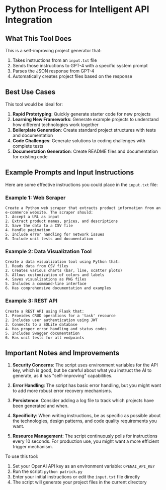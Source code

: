 # Python Process for Intelligent API Integration

## What This Tool Does

This is a self-improving project generator that:
1. Takes instructions from an `input.txt` file
2. Sends those instructions to GPT-4 with a specific system prompt
3. Parses the JSON response from GPT-4
4. Automatically creates project files based on the response

## Best Use Cases

This tool would be ideal for:

1. **Rapid Prototyping**: Quickly generate starter code for new projects
2. **Learning New Frameworks**: Generate example projects to understand how different technologies work together
3. **Boilerplate Generation**: Create standard project structures with tests and documentation
4. **Code Challenges**: Generate solutions to coding challenges with complete tests
5. **Documentation Generation**: Create README files and documentation for existing code

## Example Prompts and Input Instructions

Here are some effective instructions you could place in the `input.txt` file:

### Example 1: Web Scraper

```
Create a Python web scraper that extracts product information from an e-commerce website. The scraper should:
1. Accept a URL as input
2. Extract product names, prices, and descriptions
3. Save the data to a CSV file
4. Handle pagination
5. Include error handling for network issues
6. Include unit tests and documentation
```

### Example 2: Data Visualization Tool

```
Create a data visualization tool using Python that:
1. Reads data from CSV files
2. Creates various charts (bar, line, scatter plots)
3. Allows customization of colors and labels
4. Saves visualizations as PNG files
5. Includes a command-line interface
6. Has comprehensive documentation and examples
```

### Example 3: REST API

```
Create a REST API using Flask that:
1. Provides CRUD operations for a 'task' resource
2. Includes user authentication using JWT
3. Connects to a SQLite database
4. Has proper error handling and status codes
5. Includes Swagger documentation
6. Has unit tests for all endpoints
```

## Important Notes and Improvements

1. **Security Concerns**: The script uses environment variables for the API key, which is good, but be careful about what you instruct the AI to generate, as it has "self-improving" capabilities.

2. **Error Handling**: The script has basic error handling, but you might want to add more robust error recovery mechanisms.

3. **Persistence**: Consider adding a log file to track which projects have been generated and when.

4. **Specificity**: When writing instructions, be as specific as possible about the technologies, design patterns, and code quality requirements you want.

5. **Resource Management**: The script continuously polls for instructions every 10 seconds. For production use, you might want a more efficient trigger mechanism.

To use this tool:
1. Set your OpenAI API key as an environment variable: `OPENAI_API_KEY`
2. Run the script: `python patrick.py`
3. Enter your initial instructions or edit the `input.txt` file directly
4. The script will generate your project files in the current directory